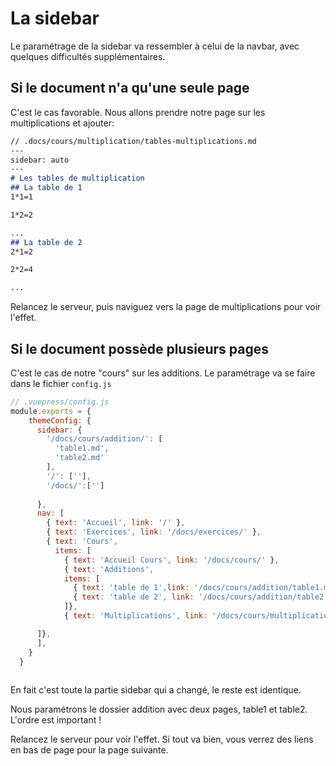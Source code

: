 
# La sidebar

Le paramétrage de la sidebar va ressembler à celui de la navbar, avec quelques difficultés supplémentaires.

## Si le document n'a qu'une seule page

C'est le cas favorable. Nous allons prendre notre page sur les multiplications et ajouter:

``` md
// .docs/cours/multiplication/tables-multiplications.md
---
sidebar: auto
---
# Les tables de multiplication
## La table de 1
1*1=1

1*2=2

...
## La table de 2
2*1=2

2*2=4

...
```

Relancez le serveur, puis naviguez vers la page de multiplications pour voir l'effet.

## Si le document possède plusieurs pages

C'est le cas de notre "cours" sur les additions. Le paramétrage va se faire dans le fichier `config.js`

``` js
// .vuepress/config.js
module.exports = {
    themeConfig: {
      sidebar: {
        '/docs/cours/addition/': [
          'table1.md',
          'table2.md'
        ],
        '/': [''],
        '/docs/':['']
        
      },
      nav: [
        { text: 'Accueil', link: '/' },
        { text: 'Exercices', link: '/docs/exercices/' },
        { text: 'Cours', 
          items: [
            { text: 'Accueil Cours', link: '/docs/cours/' },
            { text: 'Additions', 
            items: [
              { text: 'table de 1',link: '/docs/cours/addition/table1.md' },
              { text: 'table de 2', link: '/docs/cours/addition/table2.md'}
            ]},
            { text: 'Multiplications', link: '/docs/cours/multiplication/tables-multiplication.md'},

      ]}, 
      ],
    }
  }
  
```
En fait c'est toute la partie sidebar qui a changé, le reste est identique.

Nous paramétrons le dossier addition avec deux pages, table1 et table2. L'ordre est important !

Relancez le serveur pour voir l'effet. Si tout va bien, vous verrez des liens en bas de page pour la page suivante.

